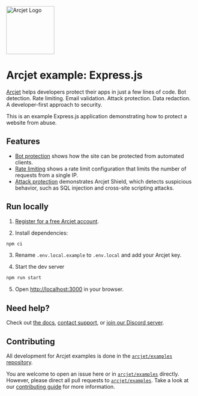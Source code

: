 <!-- markdownlint-disable MD033 MD041 -->
<a href="https://arcjet.com" target="_arcjet-home">
  <picture>
    <source media="(prefers-color-scheme: dark)" srcset="https://arcjet.com/logo/arcjet-dark-lockup-voyage-horizontal.svg">
    <img src="https://arcjet.com/logo/arcjet-light-lockup-voyage-horizontal.svg" alt="Arcjet Logo" height="128" width="auto">
  </picture>
</a>

# Arcjet example: Express.js

[Arcjet](https://arcjet.com) helps developers protect their apps in just a few
lines of code. Bot detection. Rate limiting. Email validation. Attack
protection. Data redaction. A developer-first approach to security.

This is an example Express.js application demonstrating how to protect a website
from abuse.

## Features

- [Bot protection](https://docs.arcjet.com/bot-protection/quick-start) shows how
  the site can be protected from automated clients.
- [Rate limiting](https://docs.arcjet.com/rate-limiting/quick-start) shows a
  rate limit configuration that limits the number of requests from a single IP.
- [Attack protection](https://docs.arcjet.com/shield/quick-start) demonstrates
  Arcjet Shield, which detects suspicious behavior, such as SQL injection and
  cross-site scripting attacks.

## Run locally

1. [Register for a free Arcjet account](https://app.arcjet.com).

2. Install dependencies:

```bash
npm ci
```

3. Rename `.env.local.example` to `.env.local` and add your Arcjet key.

4. Start the dev server

```bash
npm run start
```

5. Open [http://localhost:3000](http://localhost:3000) in your browser.

## Need help?

Check out [the docs](https://docs.arcjet.com/), [contact
support](https://docs.arcjet.com/support), or [join our Discord
server](https://arcjet.com/discord).

## Contributing

All development for Arcjet examples is done in the
[`arcjet/examples` repository](https://github.com/arcjet/examples).

You are welcome to open an issue here or in
[`arcjet/examples`](https://github.com/arcjet/examples/issues) directly.
However, please direct all pull requests to
[`arcjet/examples`](https://github.com/arcjet/examples/pulls). Take a look at
our
[contributing guide](https://github.com/arcjet/examples/blob/main/CONTRIBUTING.md)
for more information.
